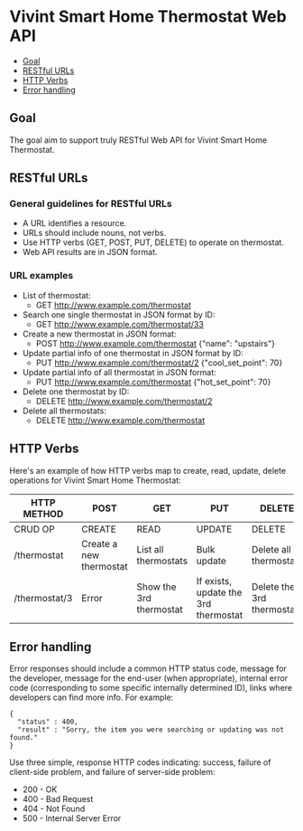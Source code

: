 # Vivint Smart Home Thermostat Web API

* [Goal](#goal)
* [RESTful URLs](#restful-urls)
* [HTTP Verbs](#http-verbs)
* [Error handling](#error-handling)


## Goal

The goal aim to support truly RESTful Web API for Vivint Smart Home Thermostat.

## RESTful URLs

### General guidelines for RESTful URLs
* A URL identifies a resource.
* URLs should include nouns, not verbs.
* Use HTTP verbs (GET, POST, PUT, DELETE) to operate on thermostat.
* Web API results are in JSON format.

### URL examples
* List of thermostat:
    * GET http://www.example.com/thermostat
* Search one single thermostat in JSON format by ID:
    * GET http://www.example.com/thermostat/33
* Create a new thermostat in JSON format:
    * POST http://www.example.com/thermostat {"name": "upstairs"}
* Update partial info of one thermostat in JSON format by ID:
    * PUT http://www.example.com/thermostat/2 {"cool_set_point": 70}
* Update partial info of all thermostat in JSON format:
    * PUT http://www.example.com/thermostat {"hot_set_point": 70}
* Delete one thermostat by ID:
    * DELETE http://www.example.com/thermostat/2
* Delete all thermostats:
    * DELETE http://www.example.com/thermostat




## HTTP Verbs

Here's an example of how HTTP verbs map to create, read, update, delete operations for Vivint Smart Home Thermostat:

| HTTP METHOD   | POST                    | GET                       | PUT                                 | DELETE                          |
| --------------| ------------------------| --------------------------| ------------------------------------| --------------------------------|
| CRUD OP       | CREATE                  | READ                      | UPDATE                              | DELETE                          |
| /thermostat   | Create a new thermostat | List all thermostats      | Bulk update                         | Delete all thermostats          |
| /thermostat/3 | Error                   | Show the 3rd thermostat   | If exists, update the 3rd thermostat| Delete the 3rd thermostat|

## Error handling

Error responses should include a common HTTP status code, message for the developer, message for the end-user (when appropriate), internal error code (corresponding to some specific internally determined ID), links where developers can find more info. For example:

    {
      "status" : 400,
      "result" : "Sorry, the item you were searching or updating was not found."
    }

Use three simple, response HTTP codes indicating: success, failure of client-side problem, and failure of server-side problem:
* 200 - OK
* 400 - Bad Request
* 404 - Not Found
* 500 - Internal Server Error